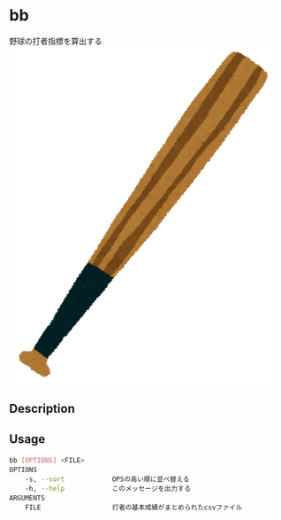 # bb
野球の打者指標を算出する
![baseball_logo](sport_baseball_bat.png)

## Description


## Usage

```sh
bb [OPTIONS] <FILE>
OPTIONS
    -s, --sort            OPSの高い順に並べ替える
    -h, --help            このメッセージを出力する
ARGUMENTS
    FILE                  打者の基本成績がまとめられたcsvファイル
```
